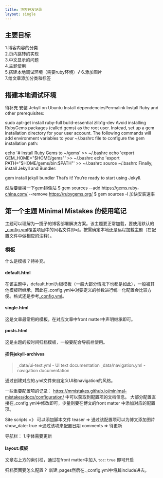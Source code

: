 ```yaml
---
title: 博客开发记录
layout: single
---
```


## 主要目标
1.博客内容的分类    
2.页内跳转的实现    
3.中文显示的问题  
4.主题使用  
5.搭建本地调试环境（需要ruby环境）√
6.添加图片  
7.给文章添加分类和标签

## 搭建本地调试环境
待补充
安装
Jekyll on Ubuntu
Install dependenciesPermalink
Install Ruby and other prerequisites:

sudo apt-get install ruby-full build-essential zlib1g-dev
Avoid installing RubyGems packages (called gems) as the root user. Instead, set up a gem installation directory for your user account. The following commands will add environment variables to your ~/.bashrc file to configure the gem installation path:

echo '# Install Ruby Gems to ~/gems' >> ~/.bashrc
echo 'export GEM_HOME="$HOME/gems"' >> ~/.bashrc
echo 'export PATH="$HOME/gems/bin:$PATH"' >> ~/.bashrc
source ~/.bashrc
Finally, install Jekyll and Bundler:

gem install jekyll bundler
That’s it! You’re ready to start using Jekyll.

然后要替换一下gem镜像站 
$ gem sources --add https://gems.ruby-china.com/ --remove https://rubygems.org/
$ gem sources -l
加快安装速率



## 第一个主题 Minimal Mistakes 的使用笔记
主题可以理解为一揽子的博客部署解决方案。该主题要正常加载，要使用默认的[_config.yml](https://github.com/mmistakes/minimal-mistakes/blob/master/_config.yml)覆盖项目中的同名文件即可。按需确定本地还是远程加载主题（在配置文件中做相应的注释）。

### 模板  
什么是模板？待补充。
#### default.html
在该主题中，default.html为根模板（一般大部分情况下也都是如此），一般被其他模板所继承，因此在_config.yml中对要定义的参数进行统一化配置会比较方便。格式还是参考[_config.yml](https://github.com/mmistakes/minimal-mistakes/blob/master/_config.yml)。
#### single.html
这是文章最常用的模板。在对应文章中front matter中声明继承即可。
#### posts.html
这是主题的按时间归档模板，一般要配合导航栏使用。

#### 插件jekyll-archives


>_data/ui-text.yml - UI text documentation
>_data/navigation.yml - navigation documentation  

通过创建对应的.yml文件来自定义UI和navigation的风格。

一些重要配置项的记录：
https://mmistakes.github.io/minimal-mistakes/docs/configuration/ 中可以获取到配置项的文档信息。
大部分配置直接在_config.yml中修改即可，少量则要在博文的front matter 中添加对应的配置项。


Site scripts =》 可以添加脚本文件
teaser => 通过该配置项可以为博文添加图片
show_date: true =>通过该项来配置日期
comments => 待更新



导航栏：
1.字体需要更新

#### layout:模板

文章右上方的索引栏，通过在front matter中加入 ```toc:true``` 即可开启


归档页面要怎么配置？
新建_pages然后在._config.yml中将其include进去。